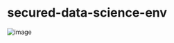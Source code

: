 # secured-data-science-env

![image](https://github.com/user-attachments/assets/2d8e0100-5008-438e-be49-bb2544348fa8)
